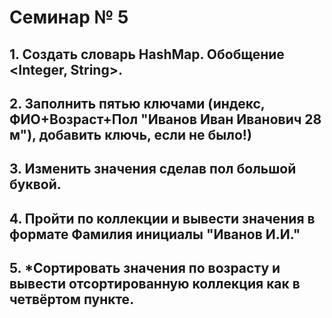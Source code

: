 # Семинар № 5
##
## 1. Создать словарь HashMap. Обобщение <Integer, String>.
##
## 2. Заполнить пятью ключами (индекс, ФИО+Возраст+Пол "Иванов Иван Иванович 28 м"), добавить ключь, если не было!)
##
## 3. Изменить значения сделав пол большой буквой.
##
## 4. Пройти по коллекции и вывести значения в формате Фамилия инициалы "Иванов И.И."
##
## 5. *Сортировать значения по возрасту и вывести отсортированную коллекция как в четвёртом пункте.
## 